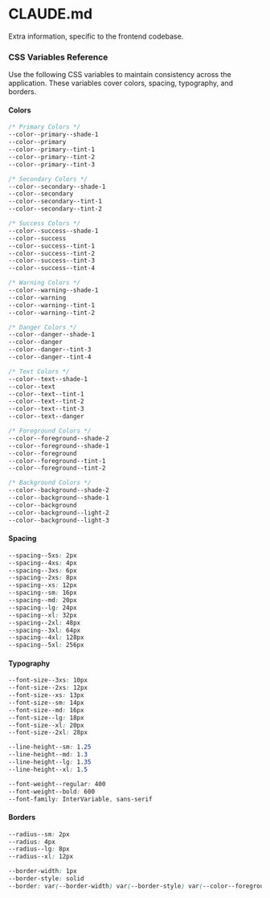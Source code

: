 # CLAUDE.md

Extra information, specific to the frontend codebase.

### CSS Variables Reference

Use the following CSS variables to maintain consistency across the
application. These variables cover colors, spacing, typography, and borders.

#### Colors
```css
/* Primary Colors */
--color--primary--shade-1
--color--primary
--color--primary--tint-1
--color--primary--tint-2
--color--primary--tint-3

/* Secondary Colors */
--color--secondary--shade-1
--color--secondary
--color--secondary--tint-1
--color--secondary--tint-2

/* Success Colors */
--color--success--shade-1
--color--success
--color--success--tint-1
--color--success--tint-2
--color--success--tint-3
--color--success--tint-4

/* Warning Colors */
--color--warning--shade-1
--color--warning
--color--warning--tint-1
--color--warning--tint-2

/* Danger Colors */
--color--danger--shade-1
--color--danger
--color--danger--tint-3
--color--danger--tint-4

/* Text Colors */
--color--text--shade-1
--color--text
--color--text--tint-1
--color--text--tint-2
--color--text--tint-3
--color--text--danger

/* Foreground Colors */
--color--foreground--shade-2
--color--foreground--shade-1
--color--foreground
--color--foreground--tint-1
--color--foreground--tint-2

/* Background Colors */
--color--background--shade-2
--color--background--shade-1
--color--background
--color--background--light-2
--color--background--light-3
```

#### Spacing
```css
--spacing--5xs: 2px
--spacing--4xs: 4px
--spacing--3xs: 6px
--spacing--2xs: 8px
--spacing--xs: 12px
--spacing--sm: 16px
--spacing--md: 20px
--spacing--lg: 24px
--spacing--xl: 32px
--spacing--2xl: 48px
--spacing--3xl: 64px
--spacing--4xl: 128px
--spacing--5xl: 256px
```

#### Typography
```css
--font-size--3xs: 10px
--font-size--2xs: 12px
--font-size--xs: 13px
--font-size--sm: 14px
--font-size--md: 16px
--font-size--lg: 18px
--font-size--xl: 20px
--font-size--2xl: 28px

--line-height--sm: 1.25
--line-height--md: 1.3
--line-height--lg: 1.35
--line-height--xl: 1.5

--font-weight--regular: 400
--font-weight--bold: 600
--font-family: InterVariable, sans-serif
```

#### Borders
```css
--radius--sm: 2px
--radius: 4px
--radius--lg: 8px
--radius--xl: 12px

--border-width: 1px
--border-style: solid
--border: var(--border-width) var(--border-style) var(--color--foreground)
```

